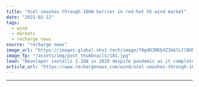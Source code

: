 ```yaml
---
title: "Xcel smashes through 10GW barrier in red-hot US wind market"
date: "2021-02-12"
tags: 
  - wind
  - markets
  - recharge news
source: "recharge news"
image_url: "https://images-global.nhst.tech/image/Y0g4R3RKbXZ3bGlLYlBUNWVDSmdUZDNrNE1YWEREUThTM0VzZDZ0Ym41Yz0=/nhst/binary/e4fc384f8e29475f1a24fd5686c23423"
image_fp: "/assets/img/post_thumbnails/181.jpg"
lead: "Developer installs 2.2GW in 2020 despite pandemic as it completes some of nation's largest projects"
article_url: "https://www.rechargenews.com/wind/xcel-smashes-through-10gw-barrier-in-red-hot-us-wind-market/2-1-961826"
---
```


---
